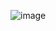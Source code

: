 ![image](https://github.com/GeorgePint/uni-projects/assets/169899824/c09db61f-b4be-4b70-a9d2-aebc744fcc35)
